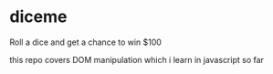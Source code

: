 # diceme
Roll a dice and get a chance to win $100 

this repo covers DOM manipulation which i learn in javascript so far 
